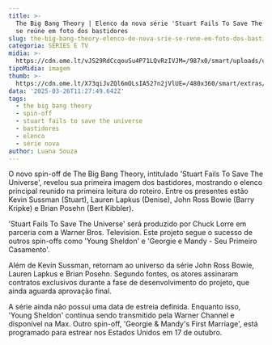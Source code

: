 ```yaml
---
title: >-
  The Big Bang Theory | Elenco da nova série 'Stuart Fails To Save The Universe'
  se reúne em foto dos bastidores
slug: the-big-bang-theory-elenco-de-nova-srie-se-rene-em-foto-dos-bastidores
categoria: SÉRIES E TV
midia: >-
  https://cdn.ome.lt/vJS29RdCcqouSu4P71LQvRzIVJM=/987x0/smart/uploads/conteudo/fotos/02_JyM9OuT.jpg
tipoMidia: imagem
thumb: >-
  https://cdn.ome.lt/X73qiJvZQl6mOLsIA527n2jVlUE=/480x360/smart/extras/conteudos/Captura_de_tela_2025-03-25_160622.png
data: '2025-03-26T11:27:49.642Z'
tags:
  - the big bang theory
  - spin-off
  - stuart fails to save the universe
  - bastidores
  - elenco
  - série nova
author: Luana Souza
---
```


O novo spin-off de The Big Bang Theory, intitulado 'Stuart Fails To Save The Universe', revelou sua primeira imagem dos bastidores, mostrando o elenco principal reunido na primeira leitura do roteiro. Entre os presentes estão Kevin Sussman (Stuart), Lauren Lapkus (Denise), John Ross Bowie (Barry Kripke) e Brian Posehn (Bert Kibbler).

'Stuart Fails To Save The Universe' será produzido por Chuck Lorre em parceria com a Warner Bros. Television. Este projeto segue o sucesso de outros spin-offs como 'Young Sheldon' e 'Georgie e Mandy - Seu Primeiro Casamento'.

Além de Kevin Sussman, retornam ao universo da série John Ross Bowie, Lauren Lapkus e Brian Posehn. Segundo fontes, os atores assinaram contratos exclusivos durante a fase de desenvolvimento do projeto, que ainda aguarda aprovação final.

A série ainda não possui uma data de estreia definida. Enquanto isso, 'Young Sheldon' continua sendo transmitido pela Warner Channel e disponível na Max. Outro spin-off, 'Georgie & Mandy's First Marriage', está programado para estrear nos Estados Unidos em 17 de outubro.
